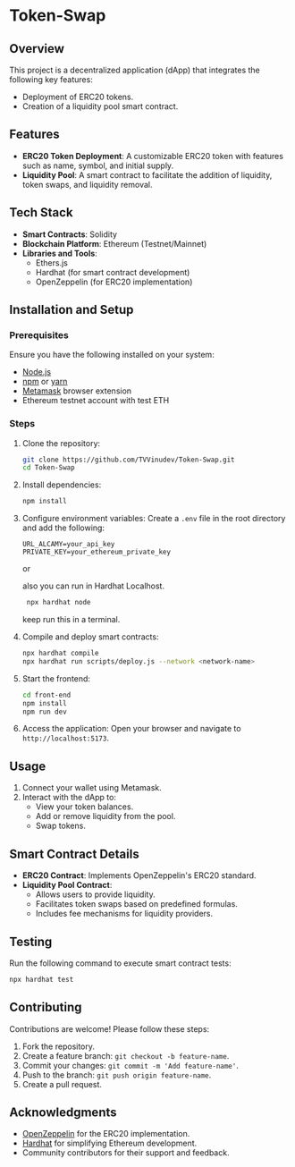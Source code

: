 # Token-Swap

## Overview
This project is a decentralized application (dApp) that integrates the following key features:
- Deployment of ERC20 tokens.
- Creation of a liquidity pool smart contract.

## Features
- **ERC20 Token Deployment**: A customizable ERC20 token with features such as name, symbol, and initial supply.
- **Liquidity Pool**: A smart contract to facilitate the addition of liquidity, token swaps, and liquidity removal.


## Tech Stack
- **Smart Contracts**: Solidity
- **Blockchain Platform**: Ethereum (Testnet/Mainnet)
- **Libraries and Tools**:
  - Ethers.js
  - Hardhat (for smart contract development)
  - OpenZeppelin (for ERC20 implementation)

## Installation and Setup

### Prerequisites
Ensure you have the following installed on your system:
- [Node.js](https://nodejs.org/)
- [npm](https://www.npmjs.com/) or [yarn](https://yarnpkg.com/)
- [Metamask](https://metamask.io/) browser extension
- Ethereum testnet account with test ETH

### Steps
1. Clone the repository:
   ```bash
   git clone https://github.com/TVVinudev/Token-Swap.git
   cd Token-Swap
   ```

2. Install dependencies:
   ```bash
   npm install
   ```

3. Configure environment variables:
   Create a `.env` file in the root directory and add the following:
   ```env
   URL_ALCAMY=your_api_key
   PRIVATE_KEY=your_ethereum_private_key
   ```

   or
   
   also you can run in Hardhat Localhost.
   ```bash
    npx hardhat node
   ```
   keep run this in a terminal.

5. Compile and deploy smart contracts:
   ```bash
   npx hardhat compile
   npx hardhat run scripts/deploy.js --network <network-name>
   ```

6. Start the frontend:
   ```bash
   cd front-end
   npm install
   npm run dev
   ```

7. Access the application:
   Open your browser and navigate to `http://localhost:5173`.

## Usage
1. Connect your wallet using Metamask.
2. Interact with the dApp to:
   - View your token balances.
   - Add or remove liquidity from the pool.
   - Swap tokens.

## Smart Contract Details
- **ERC20 Contract**: Implements OpenZeppelin's ERC20 standard.
- **Liquidity Pool Contract**: 
  - Allows users to provide liquidity.
  - Facilitates token swaps based on predefined formulas.
  - Includes fee mechanisms for liquidity providers.

## Testing
Run the following command to execute smart contract tests:
```bash
npx hardhat test
```

## Contributing
Contributions are welcome! Please follow these steps:
1. Fork the repository.
2. Create a feature branch: `git checkout -b feature-name`.
3. Commit your changes: `git commit -m 'Add feature-name'`.
4. Push to the branch: `git push origin feature-name`.
5. Create a pull request.


## Acknowledgments
- [OpenZeppelin](https://openzeppelin.com/) for the ERC20 implementation.
- [Hardhat](https://hardhat.org/) for simplifying Ethereum development.
- Community contributors for their support and feedback.

